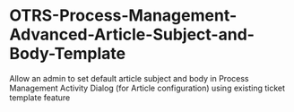 # OTRS-Process-Management-Advanced-Article-Subject-and-Body-Template
Allow an admin to set default article subject and body in Process Management Activity Dialog (for Article configuration) using existing ticket template feature
